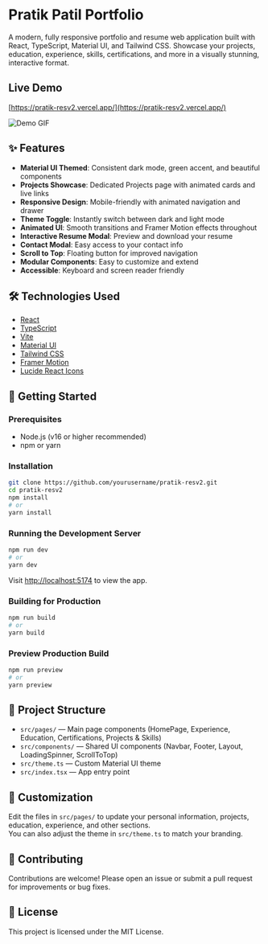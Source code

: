 # Pratik Patil Portfolio

A modern, fully responsive portfolio and resume web application built with React, TypeScript, Material UI, and Tailwind CSS. Showcase your projects, education, experience, skills, certifications, and more in a visually stunning, interactive format.

## Live Demo
[https://pratik-resv2.vercel.app/](https://pratik-resv2.vercel.app/)

![Demo GIF](https://imgur.com/a/871OHza.gif)

## ✨ Features

- **Material UI Themed**: Consistent dark mode, green accent, and beautiful components
- **Projects Showcase**: Dedicated Projects page with animated cards and live links
- **Responsive Design**: Mobile-friendly with animated navigation and drawer
- **Theme Toggle**: Instantly switch between dark and light mode
- **Animated UI**: Smooth transitions and Framer Motion effects throughout
- **Interactive Resume Modal**: Preview and download your resume
- **Contact Modal**: Easy access to your contact info
- **Scroll to Top**: Floating button for improved navigation
- **Modular Components**: Easy to customize and extend
- **Accessible**: Keyboard and screen reader friendly

## 🛠️ Technologies Used

- [React](https://reactjs.org/)
- [TypeScript](https://www.typescriptlang.org/)
- [Vite](https://vitejs.dev/)
- [Material UI](https://mui.com/)
- [Tailwind CSS](https://tailwindcss.com/)
- [Framer Motion](https://www.framer.com/motion/)
- [Lucide React Icons](https://lucide.dev/icons/)

## 🚀 Getting Started

### Prerequisites
- Node.js (v16 or higher recommended)
- npm or yarn

### Installation

```bash
git clone https://github.com/yourusername/pratik-resv2.git
cd pratik-resv2
npm install
# or
yarn install
```

### Running the Development Server

```bash
npm run dev
# or
yarn dev
```
Visit [http://localhost:5174](http://localhost:5174) to view the app.

### Building for Production

```bash
npm run build
# or
yarn build
```

### Preview Production Build

```bash
npm run preview
# or
yarn preview
```

## 📁 Project Structure

- `src/pages/` — Main page components (HomePage, Experience, Education, Certifications, Projects & Skills)
- `src/components/` — Shared UI components (Navbar, Footer, Layout, LoadingSpinner, ScrollToTop)
- `src/theme.ts` — Custom Material UI theme
- `src/index.tsx` — App entry point

## 📝 Customization

Edit the files in `src/pages/` to update your personal information, projects, education, experience, and other sections.  
You can also adjust the theme in `src/theme.ts` to match your branding.

## 🤝 Contributing

Contributions are welcome! Please open an issue or submit a pull request for improvements or bug fixes.

## 📄 License

This project is licensed under the MIT License.

